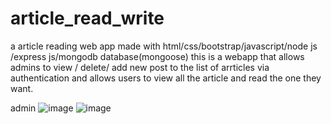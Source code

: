 # article_read_write
a article reading web app made with html/css/bootstrap/javascript/node js /express js/mongodb database(mongoose)
this is a webapp that allows admins to view / delete/ add new post to the list of arrticles via authentication 
and allows users to view all the article and read the one they want.

admin
![image](https://user-images.githubusercontent.com/87913198/221428557-33cd7d7f-141e-4ca5-ba38-059b0af358dd.png)
![image](https://user-images.githubusercontent.com/87913198/221428652-5a006f9c-1bfd-4071-9952-53804fad3cde.png)
